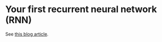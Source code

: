 # Your first recurrent neural network (RNN)

See [this blog article](https://mathspp.com/blog/your-first-recurrent-neural-network).

